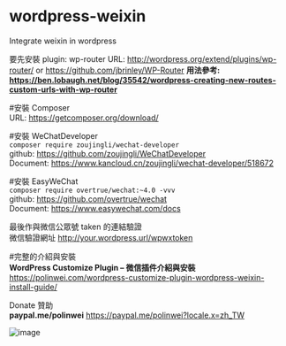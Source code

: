 # wordpress-weixin
Integrate weixin in wordpress

要先安裝 plugin: wp-router URL: http://wordpress.org/extend/plugins/wp-router/ or https://github.com/jbrinley/WP-Router 
**用法參考: https://ben.lobaugh.net/blog/35542/wordpress-creating-new-routes-custom-urls-with-wp-router**  

#安裝 Composer  
URL: https://getcomposer.org/download/

#安裝 WeChatDeveloper  
```composer require zoujingli/wechat-developer```  
github: https://github.com/zoujingli/WeChatDeveloper  
Document: https://www.kancloud.cn/zoujingli/wechat-developer/518672

#安裝 EasyWeChat  
```composer require overtrue/wechat:~4.0 -vvv```  
github: https://github.com/overtrue/wechat  
Document: https://www.easywechat.com/docs

最後作與微信公眾號 taken 的連結驗證  
微信驗證網址 http://your.wordpress.url/wpwxtoken  

#完整的介紹與安裝  
**WordPress Customize Plugin – 微信插件介紹與安裝**  
https://polinwei.com/wordpress-customize-plugin-wordpress-weixin-install-guide/

Donate 贊助  
**paypal.me/polinwei** https://paypal.me/polinwei?locale.x=zh_TW  

    
![image](https://github.com/polinwei/wordpress-weixin/blob/master/images/weixin_pay_donate_polinwei.jpg)
 